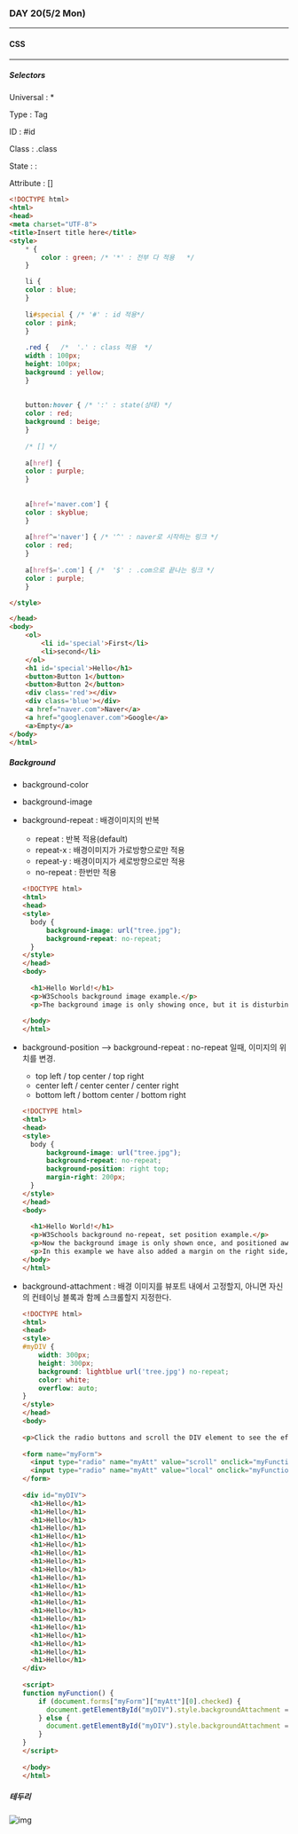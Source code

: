 ### DAY 20(5/2 Mon)

---

[]()

[]()

[]()



#### CSS

---

##### Selectors

Universal : *

Type : Tag

ID : #id

Class : .class

State : :

Attribute : []



```html
<!DOCTYPE html>
<html>
<head>
<meta charset="UTF-8">
<title>Insert title here</title>
<style>
	* {
		color : green; /* '*' : 전부 다 적용   */
	}

	li {
	color : blue;
	}
	
	li#special { /* '#' : id 적용*/
	color : pink;
	}
	
	.red {   /*  '.' : class 적용  */
	width : 100px;
	height: 100px;
	background : yellow;
	}
	
	
	button:hover { /* ':' : state(상태) */
	color : red;
	background : beige;
	}
	
	/* [] */
	
	a[href] {
	color : purple;
	}
	
	
	a[href='naver.com'] {
	color : skyblue;
	}
	
	a[href^='naver'] { /* '^' : naver로 시작하는 링크 */
	color : red;
	}
	
	a[href$='.com'] { /*  '$' : .com으로 끝나는 링크 */
	color : purple;
	}

</style>

</head>
<body>
	<ol>
		<li id='special'>First</li>
		<li>second</li>
	</ol>
	<h1 id='special'>Hello</h1>
	<button>Button 1</button>
	<button>Button 2</button>
	<div class='red'></div>
	<div class='blue'></div>
	<a href="naver.com">Naver</a>
	<a href="googlenaver.com">Google</a>
	<a>Empty</a>
</body>
</html>
```



##### Background

* background-color

* background-image

* background-repeat : 배경이미지의 반복

  - repeat : 반복 적용(default)
  - repeat-x : 배경이미지가 가로방향으로만 적용
  - repeat-y : 배경이미지가 세로방향으로만 적용
  - no-repeat : 한번만 적용

  ```html
  <!DOCTYPE html>
  <html>
  <head>
  <style>
  	body {
  		background-image: url("tree.jpg");
  		background-repeat: no-repeat;
  	}
  </style>
  </head>
  <body>
   
  	<h1>Hello World!</h1>
  	<p>W3Schools background image example.</p>
  	<p>The background image is only showing once, but it is disturbing the reader!</p>
  	
  </body>
  </html>
  ```

* background-position --> background-repeat : no-repeat 일때, 이미지의 위치를 변경.

  - top left / top center / top right
  - center left / center center / center right
  - bottom left / bottom center / bottom right

  ```html
  <!DOCTYPE html>
  <html>
  <head>
  <style>
  	body {
  		background-image: url("tree.jpg");
  		background-repeat: no-repeat;
  		background-position: right top;
  		margin-right: 200px;
  	}
  </style>
  </head>
  <body>
   
  	<h1>Hello World!</h1>
  	<p>W3Schools background no-repeat, set position example.</p>
  	<p>Now the background image is only shown once, and positioned away from the text.</p>
  	<p>In this example we have also added a margin on the right side, so the background image will never disturb the text.</p>
  </body>
  </html>
  ```

* background-attachment : 배경 이미지를 뷰포트 내에서 고정할지, 아니면 자신의 컨테이닝 블록과 함께 스크롤할지 지정한다.

  ```html
  <!DOCTYPE html>
  <html>
  <head>
  <style> 
  #myDIV {
      width: 300px;
      height: 300px;
      background: lightblue url('tree.jpg') no-repeat;
      color: white;
      overflow: auto;
  }
  </style>
  </head>
  <body>
   
  <p>Click the radio buttons and scroll the DIV element to see the effect of the background-attachment property:</p>
   
  <form name="myForm">
    <input type="radio" name="myAtt" value="scroll" onclick="myFunction()" checked>scroll <!-- submit하면 value속성에 해당하는 값이 전송된다. -->
    <input type="radio" name="myAtt" value="local" onclick="myFunction()">local
  </form>
   
  <div id="myDIV">
    <h1>Hello</h1>
    <h1>Hello</h1>
    <h1>Hello</h1>
    <h1>Hello</h1>
    <h1>Hello</h1>
    <h1>Hello</h1>
    <h1>Hello</h1>
    <h1>Hello</h1>
    <h1>Hello</h1>
    <h1>Hello</h1>
    <h1>Hello</h1>
    <h1>Hello</h1>
    <h1>Hello</h1>
    <h1>Hello</h1>
    <h1>Hello</h1>
    <h1>Hello</h1>
    <h1>Hello</h1>
    <h1>Hello</h1>
    <h1>Hello</h1>
    <h1>Hello</h1>
  </div>
   
  <script>
  function myFunction() {
      if (document.forms["myForm"]["myAtt"][0].checked) {
        document.getElementById("myDIV").style.backgroundAttachment = "scroll";
      } else {
        document.getElementById("myDIV").style.backgroundAttachment = "local";
      }
  }
  </script>
   
  </body>
  </html>
  ```

  

##### 테두리

![img](http://lectureblue.pe.kr/ckstorage/images/was/html_css/08/css01.jpg)

